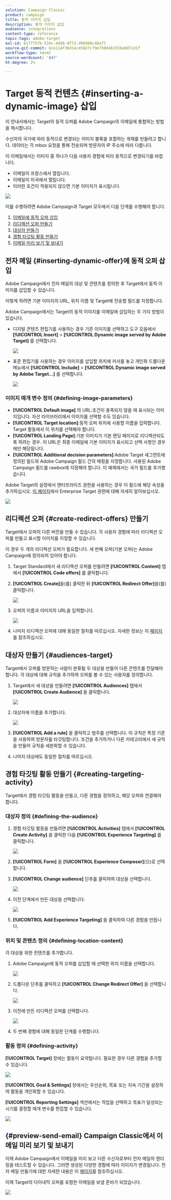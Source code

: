```yaml
---
solution: Campaign Classic
product: campaign
title: 동적 이미지 삽입
description: 동적 이미지 삽입
audience: integrations
content-type: reference
topic-tags: adobe-target
exl-id: 6177f57b-534c-4d86-8f73-d96980c48a77
source-git-commit: bce114f36d1ec4582fc79e750d48155ba0d7cd1f
workflow-type: tm+mt
source-wordcount: '847'
ht-degree: 2%

---
```


# Target 동적 컨텐츠 {#inserting-a-dynamic-image} 삽입

이 안내서에서는 Target의 동적 오퍼를 Adobe Campaign의 이메일에 통합하는 방법을 제시합니다.

수신자의 국가에 따라 동적으로 변경되는 이미지 블록을 포함하는 게재를 만들려고 합니다. 데이터는 각 mbox 요청을 통해 전송되며 방문자의 IP 주소에 따라 다릅니다.

이 이메일에서는 이미지 중 하나가 다음 사용자 경험에 따라 동적으로 변경되기를 바랍니다.

* 이메일이 프랑스에서 열립니다.
* 이메일이 미국에서 열립니다.
* 이러한 조건이 적용되지 않으면 기본 이미지가 표시됩니다.

![](assets/target_4.png)

이를 수행하려면 Adobe Campaign과 Target 모두에서 다음 단계를 수행해야 합니다.

1. [이메일에 동적 오퍼 삽입](../../integrations/using/inserting-a-dynamic-image.md#inserting-dynamic-offer)
1. [리디렉션 오퍼 만들기](../../integrations/using/inserting-a-dynamic-image.md#create-redirect-offers)
1. [대상자 만들기](../../integrations/using/inserting-a-dynamic-image.md#audiences-target)
1. [경험 타깃팅 활동 만들기](../../integrations/using/inserting-a-dynamic-image.md#creating-targeting-activity)
1. [이메일 미리 보기 및 보내기](../../integrations/using/inserting-a-dynamic-image.md#preview-send-email)

## 전자 메일 {#inserting-dynamic-offer}에 동적 오퍼 삽입

Adobe Campaign에서 전자 메일의 대상 및 콘텐츠를 정의한 후 Target에서 동적 이미지를 삽입할 수 있습니다.

이렇게 하려면 기본 이미지의 URL, 위치 이름 및 Target에 전송할 필드를 지정합니다.

Adobe Campaign에서는 Target의 동적 이미지를 이메일에 삽입하는 두 가지 방법이 있습니다.

* 디지털 콘텐츠 편집기를 사용하는 경우 기존 이미지를 선택하고 도구 모음에서 **[!UICONTROL Insert]** > **[!UICONTROL Dynamic image served by Adobe Target]** 를 선택합니다.

   ![](assets/target_5.png)

* 표준 편집기를 사용하는 경우 이미지를 삽입할 위치에 커서를 놓고 개인화 드롭다운 메뉴에서 **[!UICONTROL Include]** > **[!UICONTROL Dynamic image served by Adobe Target...]** 를 선택합니다.

   ![](assets/target_12.png)

### 이미지 매개 변수 정의 {#defining-image-parameters}

* **[!UICONTROL Default image]** 의 URL:조건이 충족되지 않을 때 표시되는 이미지입니다. 자산 라이브러리에서 이미지를 선택할 수도 있습니다.
* **[!UICONTROL Target location]**:동적 오퍼 위치에 사용할 이름을 입력합니다. Target 활동에서 이 위치를 선택해야 합니다.
* **[!UICONTROL Landing Page]**:기본 이미지가 기본 랜딩 페이지로 리디렉션되도록 하려는 경우. 이 URL은 최종 이메일에 기본 이미지가 표시되고 선택 사항인 경우에만 해당됩니다.
* **[!UICONTROL Additional decision parameters]**:Adobe Target 세그먼트에 정의된 필드와 Adobe Campaign 필드 간의 매핑을 지정합니다. 사용된 Adobe Campaign 필드를 rawbox에 지정해야 합니다. 이 예제에서는 국가 필드를 추가했습니다.

Adobe Target의 설정에서 엔터프라이즈 권한을 사용하는 경우 이 필드에 해당 속성을 추가하십시오. [이 페이지](https://experienceleague.adobe.com/docs/target/using/administer/manage-users/enterprise/properties-overview.html)에서 Enterprise Target 권한에 대해 자세히 알아보십시오.

![](assets/target_13.png)

## 리디렉션 오퍼 {#create-redirect-offers} 만들기

Target에서 오퍼의 다른 버전을 만들 수 있습니다. 각 사용자 경험에 따라 리디렉션 오퍼를 만들고 표시할 이미지를 지정할 수 있습니다.

이 경우 두 개의 리디렉션 오퍼가 필요합니다. 세 번째 오퍼(기본 오퍼)는 Adobe Campaign에 정의되어 있어야 합니다.

1. Target Standard에서 새 리디렉션 오퍼를 만들려면 **[!UICONTROL Content]** 탭에서 **[!UICONTROL Code offers]** 를 클릭합니다.

1. **[!UICONTROL Create]**&#x200B;을(를) 클릭한 뒤 **[!UICONTROL Redirect Offer]**&#x200B;을(를) 클릭합니다.

   ![](assets/target_9.png)

1. 오퍼의 이름과 이미지의 URL을 입력합니다.

   ![](assets/target_6.png)

1. 나머지 리디렉션 오퍼에 대해 동일한 절차를 따르십시오. 자세한 정보는 이 [페이지](https://docs.adobe.com/help/en/target/using/experiences/offers/offer-redirect.html)를 참조하십시오.

## 대상자 만들기 {#audiences-target}

Target에서 오퍼를 방문하는 사람이 분류될 두 대상을 만들어 다른 콘텐츠를 전달해야 합니다. 각 대상에 대해 규칙을 추가하여 오퍼를 볼 수 있는 사용자를 정의합니다.

1. Target에서 새 대상을 만들려면 **[!UICONTROL Audiences]** 탭에서 **[!UICONTROL Create Audience]** 을 클릭합니다.

   ![](assets/audiences_1.png)

1. 대상자에 이름을 추가합니다.

   ![](assets/audiences_2.png)

1. **[!UICONTROL Add a rule]** 을 클릭하고 범주를 선택합니다. 이 규칙은 특정 기준을 사용하여 방문자를 타깃팅합니다. 조건을 추가하거나 다른 카테고리에서 새 규칙을 만들어 규칙을 세분화할 수 있습니다.

1. 나머지 대상에도 동일한 절차를 따르십시오.

## 경험 타깃팅 활동 만들기 {#creating-targeting-activity}

Target에서 경험 타깃팅 활동을 만들고, 다른 경험을 정의하고, 해당 오퍼와 연결해야 합니다.

### 대상자 정의 {#defining-the-audience}

1. 경험 타깃팅 활동을 만들려면 **[!UICONTROL Activities]** 탭에서 **[!UICONTROL Create Activity]** 을 클릭한 다음 **[!UICONTROL Experience Targeting]** 를 클릭합니다.

   ![](assets/target_10.png)

1. **[!UICONTROL Form]** 을 **[!UICONTROL Experience Composer]**(으)로 선택합니다.

1. **[!UICONTROL Change audience]** 단추를 클릭하여 대상을 선택합니다.

   ![](assets/target_10_2.png)

1. 이전 단계에서 만든 대상을 선택합니다.

   ![](assets/target_10_3.png)

1. **[!UICONTROL Add Experience Targeting]** 을 클릭하여 다른 경험을 만듭니다.

### 위치 및 콘텐츠 정의 {#defining-location-content}

각 대상을 위한 컨텐츠를 추가합니다.

1. Adobe Campaign에 동적 오퍼를 삽입할 때 선택한 위치 이름을 선택합니다.

   ![](assets/target_15.png)

1. 드롭다운 단추를 클릭하고 **[!UICONTROL Change Redirect Offer]** 을 선택합니다.

   ![](assets/target_content.png)

1. 이전에 만든 리디렉션 오퍼를 선택합니다.

   ![](assets/target_content_2.png)

1. 두 번째 경험에 대해 동일한 단계를 수행합니다.

### 활동 정의 {#defining-activity}

**[!UICONTROL Target]** 창에는 활동이 요약됩니다. 필요한 경우 다른 경험을 추가할 수 있습니다.

![](assets/target_experience.png)

**[!UICONTROL Goal & Settings]** 창에서는 우선순위, 목표 또는 지속 기간을 설정하여 활동을 개인화할 수 있습니다.

**[!UICONTROL Reporting Settings]** 섹션에서는 작업을 선택하고 목표가 달성되는 시기를 결정할 매개 변수를 편집할 수 있습니다.

![](assets/target_experience_2.png)

## {#preview-send-email} Campaign Classic에서 이메일 미리 보기 및 보내기

이제 Adobe Campaign에서 이메일을 미리 보고 다른 수신자로부터 전자 메일의 렌더링을 테스트할 수 있습니다. 그러면 생성된 다양한 경험에 따라 이미지가 변경됩니다. 전자 메일 만들기에 대한 자세한 내용은 이 [페이지](../../delivery/using/defining-the-email-content.md)를 참조하십시오.

이제 Target의 다이내믹 오퍼를 포함한 이메일을 보낼 준비가 되었습니다.

![](assets/target_20.png)
